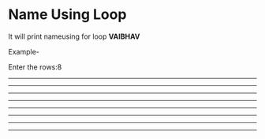 # Name Using Loop

It will print nameusing for loop __VAIBHAV__

Example-

Enter the rows:8

*              *  ****************  ****************
**            **  *******  *******  *              *
***          ***  ******    ******  ****        ****
****        ****  *****      *****  ****        ****
*****      *****  ****************  ****        ****
******    ******  ***          ***  ****        ****
*******  *******  **            **  *              *
****************  *              *  ****************
